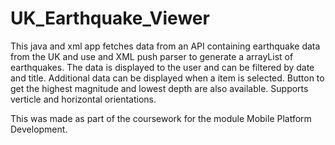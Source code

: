 # UK_Earthquake_Viewer
This java and xml app fetches data from an API containing earthquake data from the UK and use and XML push parser to generate a arrayList of earthquakes.
The data is displayed to the user and can be filtered by date and title.
Additional data can be displayed when a item is selected.
Button to get the highest magnitude and lowest depth are also available.
Supports verticle and horizontal orientations.

This was made as part of the coursework for the module Mobile Platform Development.
